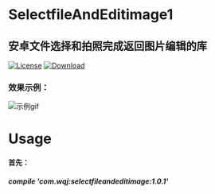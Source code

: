 # SelectfileAndEditimage1
## 安卓文件选择和拍照完成返回图片编辑的库  
[![License](https://img.shields.io/badge/license-Apache%202-green.svg)](https://www.apache.org/licenses/LICENSE-2.0)
[ ![Download](https://api.bintray.com/packages/mrwen/ImageAndFile/selectfileandeditimage/images/download.svg) ](https://bintray.com/mrwen/ImageAndFile/selectfileandeditimage/_latestVersion)  
### 效果示例：  
![示例gif](URL)  
# Usage  
#### 首先：  
##### compile 'com.wqj:selectfileandeditimage:1.0.1'  
